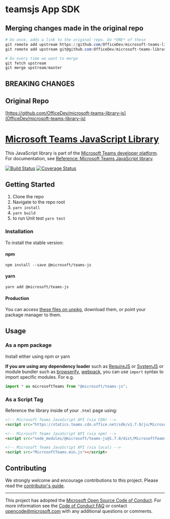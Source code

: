 # teamsjs App SDK

## Merging changes made in the original repo
```powershell
# Do once, adds a link to the original repo. Do *ONE* of these
git remote add upstream https://github.com/OfficeDev/microsoft-teams-library-js.git # HTTPS
git remote add upstream git@github.com:OfficeDev/microsoft-teams-library-js.git # SSH

# Do every time we want to merge
git fetch upstream
git merge upstream/master
```

## BREAKING CHANGES

## Original Repo
[https://github.com/OfficeDev/microsoft-teams-library-js](OfficeDev/microsoft-teams-library-js)

# [Microsoft Teams JavaScript Library](https://msdn.microsoft.com/en-us/microsoft-teams/)

This JavaScript library is part of the [Microsoft Teams developer platform](https://msdn.microsoft.com/en-us/microsoft-teams/). For documentation, see [Reference: Microsoft Teams JavaScript library](https://docs.microsoft.com/en-us/javascript/api/overview/msteams-client).

[![Build Status](https://travis-ci.org/OfficeDev/microsoft-teams-library-js.svg?branch=master)](https://travis-ci.org/OfficeDev/microsoft-teams-library-js)
[![Coverage Status](https://coveralls.io/repos/github/OfficeDev/microsoft-teams-library-js/badge.svg?branch=master)](https://coveralls.io/github/OfficeDev/microsoft-teams-library-js?branch=master)

## Getting Started

1.  Clone the repo
2.  Navigate to the repo root
3.  `yarn install`
4.  `yarn build`
5.  to run Unit test `yarn test`

### Installation

To install the stable version:

#### npm

`npm install --save @microsoft/teams-js`

#### yarn

`yarn add @microsoft/teams-js`

#### Production

You can access [these files on unpkg](https://statics.teams.cdn.office.net/sdk/v1.7.0/js/MicrosoftTeams.min.js), download them, or point your package manager to them.

## Usage

### As a npm package

Install either using npm or yarn

**If you are using any dependency loader** such as [RequireJS](http://requirejs.org/) or [SystemJS](https://github.com/systemjs/systemjs) or module bundler such as [browserify](http://browserify.org/), [webpack](https://webpack.github.io/), you can use `import` syntax to import specific modules. For e.g.

```typescript
import * as microsoftTeams from "@microsoft/teams-js";
```

### As a Script Tag

Reference the library inside of your `.html` page using:

```html
<!-- Microsoft Teams JavaScript API (via CDN) -->
<script src="https://statics.teams.cdn.office.net/sdk/v1.7.0/js/MicrosoftTeams.min.js" integrity="sha384-00JbifySIlPvW32u9rSurgu8PujfL6XFdV9iNn4ZWyurJJ33MFvpwPqmCHDq9ADv" crossorigin="anonymous"></script>

<!-- Microsoft Teams JavaScript API (via npm) -->
<script src="node_modules/@microsoft/teams-js@1.7.0/dist/MicrosoftTeams.min.js"></script>

<!-- Microsoft Teams JavaScript API (via local) -->
<script src="MicrosoftTeams.min.js"></script>
```

## Contributing

We strongly welcome and encourage contributions to this project. Please read the [contributor's guide](CONTRIBUTING.md).

---

This project has adopted the [Microsoft Open Source Code of Conduct](https://opensource.microsoft.com/codeofconduct/). For more information see the [Code of Conduct FAQ](https://opensource.microsoft.com/codeofconduct/faq/) or contact [opencode@microsoft.com](mailto:opencode@microsoft.com) with any additional questions or comments.
